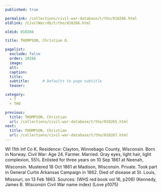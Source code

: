 ```yaml
---
published: true

permalink: /collections/civil-war-database/t/tho/010266.html
oldlink: /CivilWar/db/t/tho/010266.html

oldid: 010266

title: THOMPSON, Christian O.

pagelist:
  exclude: false
  order: 10266
  image: 
  alt:
  caption:
  title:
  subtitle:      # Defaults to page subtitle
  teaser:

category: 
  - T 
  - THO

previous:
  title: THOMPSON, Christian
  url: /collections/civil-war-database/t/tho/010265.html  
next:
  title: THOMPSON, Christian
  url: /collections/civil-war-database/t/tho/010267.html   
---
```

WI 11th Inf Co K. Residence: Clayton, Winnebago County, Wisconsin. Born in Norway. Civil War: Age 24. Farmer. Married. Gray eyes, light hair, light complexion, 5&#146;5&frac12;&#148;. Enlisted for three years on 10 Sep 1861 at Neenah, Wisconsin. Mustered 18 Oct 1861 at Madison, Wisconsin. Private. Took part in General Curtis&#146; Arkansas Campaign in 1862. Died of disease at St. Louis, Missouri, on 13 Feb 1863. Sources: (WHS red book vol 16, p206) (Kennedy, James B. Wisconsin Civil War name index) (Love p1075)